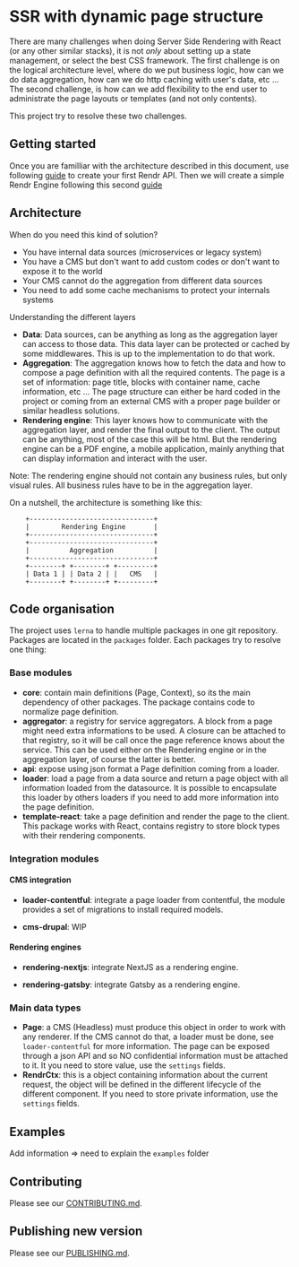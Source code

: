 # SSR with dynamic page structure

There are many challenges when doing Server Side Rendering with React (or any other similar stacks), it is not _only_ about setting up a state management, or select the best CSS framework. The first challenge is on the logical architecture level, where do we put business logic, how can we do data aggregation, how can we do http caching with user's data, etc ... The second challenge, is how can we add flexibility to the end user to administrate the page layouts or templates (and not only contents).

This project try to resolve these two challenges.

## Getting started

Once you are familliar with the architecture described in this document, use following [guide](./doc/getting-started.md) to create your first Rendr API.
Then we will create a simple Rendr Engine following this second [guide](./doc/getting-started-2.md)

## Architecture

When do you need this kind of solution?

- You have internal data sources (microservices or legacy system)
- You have a CMS but don't want to add custom codes or don't want to expose it to the world
- Your CMS cannot do the aggregation from different data sources
- You need to add some cache mechanisms to protect your internals systems

Understanding the different layers

- **Data**: Data sources, can be anything as long as the aggregation layer can access to those data. This data layer can be protected or cached by some middlewares. This is up to the implementation to do that work.
- **Aggregation**: The aggregation knows how to fetch the data and how to compose a page definition with all the required contents. The page is a set of information: page title, blocks with container name, cache information, etc ... The page structure can either be hard coded in the project or coming from an external CMS with a proper page builder or similar headless solutions.
- **Rendering engine**: This layer knows how to communicate with the aggregation layer, and render the final output to the client. The output can be anything, most of the case this will be html. But the rendering engine can be a PDF engine, a mobile application, mainly anything that can display information and interact with the user.

Note: The rendering engine should not contain any business rules, but only visual rules. All business rules have to be in the aggregation layer.

On a nutshell, the architecture is something like this:

        +-------------------------------+
        |        Rendering Engine       |
        +-------------------------------+
        +-------------------------------+
        |          Aggregation          |
        +-------------------------------+
        +--------+ +--------+ +---------+
        | Data 1 | | Data 2 | |   CMS   |
        +--------+ +--------+ +---------+

## Code organisation

The project uses `lerna` to handle multiple packages in one git repository. Packages are located in the `packages` folder. Each packages try to resolve one thing:

### Base modules

- **core**: contain main definitions (Page, Context), so its the main dependency of other packages. The package contains code to normalize page definition.
- **aggregator**: a registry for service aggregators. A block from a page might need extra informations to be used. A closure can be attached to that registry, so it will be call once the page reference knows about the service. This can be used either on the Rendering engine or in the aggregation layer, of course the latter is better.
- **api**: expose using json format a Page definition coming from a loader.
- **loader**: load a page from a data source and return a page object with all information loaded from the datasource. It is possible to encapsulate this loader by others loaders if you need to add more information into the page definition.
- **template-react**: take a page definition and render the page to the client. This package works with React, contains registry to store block types with their rendering components.

### Integration modules

#### CMS integration

- **loader-contentful**: integrate a page loader from contentful, the module provides a set of migrations to install required models.

- **cms-drupal**: WIP

#### Rendering engines

- **rendering-nextjs**: integrate NextJS as a rendering engine.

- **rendering-gatsby**: integrate Gatsby as a rendering engine.

### Main data types

- **Page**: a CMS (Headless) must produce this object in order to work with any renderer. If the CMS cannot do that, a loader must be done, see `loader-contentful` for more information. The page can be exposed through a json API and so NO confidential information must be attached to it. It you need to store value, use the `settings` fields.
- **RendrCtx**: this is a object containing information about the current request, the object will be defined in the different lifecycle of the different component. If you need to store private information, use the `settings` fields.

## Examples

Add information => need to explain the `examples` folder

## Contributing

Please see our [CONTRIBUTING.md](https://github.com/ekino/rendr/blob/master/CONTRIBUTING.md).

## Publishing new version

Please see our [PUBLISHING.md](https://github.com/ekino/rendr/blob/master/PUBLISHING.md).
